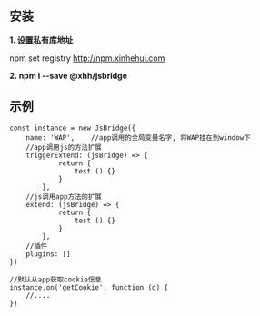 ## 安装
**1. 设置私有库地址**

npm set registry http://npm.xinhehui.com

**2. npm i --save @xhh/jsbridge**

## 示例
```
const instance = new JsBridge({
    name: 'WAP',    //app调用的全局变量名字, 将WAP挂在到window下
    //app调用js的方法扩展
    triggerExtend: (jsBridge) => {
            return {
                test () {}
            }
        },
    //js调用app方法的扩展
    extend: (jsBridge) => {
            return {
                test () {}
            }
        },
    //插件
    plugins: []
})

//默认从app获取cookie信息
instance.on('getCookie', function (d) {
    //....
})

```